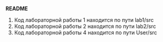 **README**
1. Код лабораторной работы 1 находится по пути lab1/src
2. Код лабораторной работы 2 находится по пути lab2/src
2. Код лабораторной работы 4 находится по пути User/src
